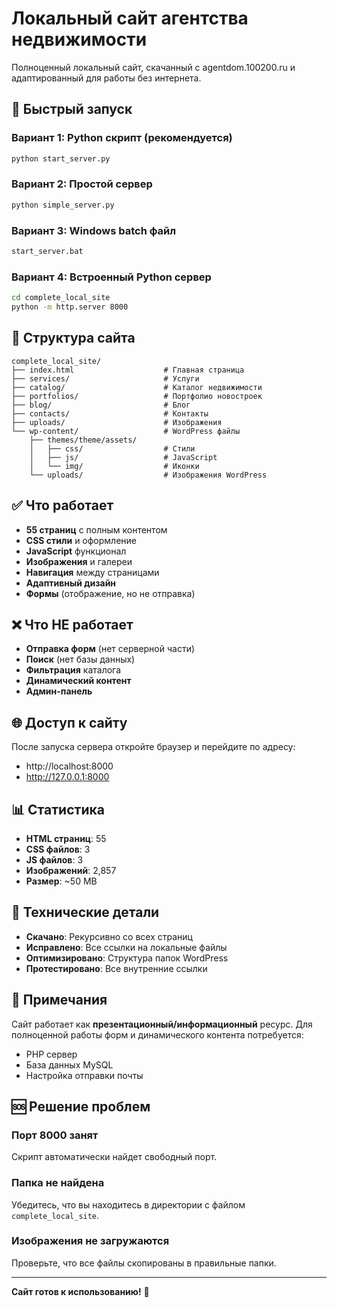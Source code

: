 # Локальный сайт агентства недвижимости

Полноценный локальный сайт, скачанный с agentdom.100200.ru и адаптированный для работы без интернета.

## 🚀 Быстрый запуск

### Вариант 1: Python скрипт (рекомендуется)
```bash
python start_server.py
```

### Вариант 2: Простой сервер
```bash
python simple_server.py
```

### Вариант 3: Windows batch файл
```bash
start_server.bat
```

### Вариант 4: Встроенный Python сервер
```bash
cd complete_local_site
python -m http.server 8000
```

## 📁 Структура сайта

```
complete_local_site/
├── index.html                    # Главная страница
├── services/                     # Услуги
├── catalog/                      # Каталог недвижимости
├── portfolios/                   # Портфолио новостроек
├── blog/                         # Блог
├── contacts/                     # Контакты
├── uploads/                      # Изображения
└── wp-content/                   # WordPress файлы
    ├── themes/theme/assets/
    │   ├── css/                  # Стили
    │   ├── js/                   # JavaScript
    │   └── img/                  # Иконки
    └── uploads/                  # Изображения WordPress
```

## ✅ Что работает

- **55 страниц** с полным контентом
- **CSS стили** и оформление
- **JavaScript** функционал
- **Изображения** и галереи
- **Навигация** между страницами
- **Адаптивный дизайн**
- **Формы** (отображение, но не отправка)

## ❌ Что НЕ работает

- **Отправка форм** (нет серверной части)
- **Поиск** (нет базы данных)
- **Фильтрация** каталога
- **Динамический контент**
- **Админ-панель**

## 🌐 Доступ к сайту

После запуска сервера откройте браузер и перейдите по адресу:
- http://localhost:8000
- http://127.0.0.1:8000

## 📊 Статистика

- **HTML страниц**: 55
- **CSS файлов**: 3
- **JS файлов**: 3
- **Изображений**: 2,857
- **Размер**: ~50 MB

## 🔧 Технические детали

- **Скачано**: Рекурсивно со всех страниц
- **Исправлено**: Все ссылки на локальные файлы
- **Оптимизировано**: Структура папок WordPress
- **Протестировано**: Все внутренние ссылки

## 📝 Примечания

Сайт работает как **презентационный/информационный** ресурс. 
Для полноценной работы форм и динамического контента потребуется:
- PHP сервер
- База данных MySQL
- Настройка отправки почты

## 🆘 Решение проблем

### Порт 8000 занят
Скрипт автоматически найдет свободный порт.

### Папка не найдена
Убедитесь, что вы находитесь в директории с файлом `complete_local_site`.

### Изображения не загружаются
Проверьте, что все файлы скопированы в правильные папки.

---

**Сайт готов к использованию!** 🎉